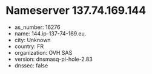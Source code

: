 # Nameserver 137.74.169.144

* as_number: 16276
* name: 144.ip-137-74-169.eu.
* city: Unknown
* country: FR
* organization: OVH SAS
* version: dnsmasq-pi-hole-2.83
* dnssec: false
